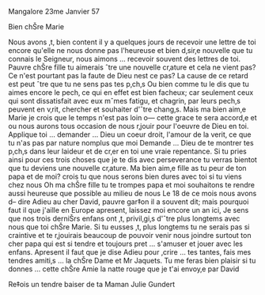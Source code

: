  Mangalore 23me Janvier 57

Bien chŠre Marie

Nous avons ‚t‚ bien content il y a quelques jours de recevoir une lettre de toi encore qu'elle ne nous donne pas l'heureuse et bien d‚sir‚e nouvelle que tu connais le Seigneur, nous aimons … recevoir souvent des lettres de toi. Pauvre chŠre fille tu aimerais ˆtre une nouvelle cr‚ature et cela ne vient pas? Ce n'est pourtant pas la faute de Dieu nest ce pas? La cause de ce retard est peut ˆtre que tu ne sens pas tes p‚ch‚s Ou bien comme tu le dis que tu aimes encore le pech‚ ce qui en effet est bien facheux; car seulement ceux qui sont dissatisfait avec eux mˆmes fatigu‚ et chagrin‚ par leurs pech‚s peuvent en v‚rit‚ chercher et souhaiter d'ˆtre chang‚s. Mais ma bien aim‚e Marie je crois que le temps n'est pas loin o— cette grace te sera accord‚e et ou nous aurons tous occasion de nous r‚jouir pour l'oeuvre de Dieu en toi. Applique toi … demander … Dieu un coeur droit, l'amour de la verit‚ ce que tu n'as pas par nature nomplus que moi Demande … Dieu de te montrer tes p‚ch‚s dans leur laideur et de cr‚er en toi une vraie repentance. Si tu pries ainsi pour ces trois choses que je te dis avec perseverance tu verras bientot que tu deviens une nouvelle cr‚ature. Ma bien aim‚e fille as tu peur de ton papa et de moi? crois tu que nous serons bien dures avec toi si tu viens chez nous Oh ma chŠre fille tu te trompes papa et moi souhaitons te rendre aussi heureuse que possible au milieu de nous 
Le 18 de ce mois nous avons d– dire Adieu au cher David, pauvre gar‡on il a souvent dit; mais pourquoi faut il que j'aille en Europe apresent, laissez moi encore un an ici, Je sens que nos trois derniŠrs enfans ont ‚t‚ privil‚gi‚s d'ˆtre plus longtems avec nous que toi chŠre Marie. Si tu eusses ‚t‚ plus longtems tu ne serais pas si craintive et te r‚jouirais beaucoup de pouvoir venir nous joindre surtout ton cher papa qui est si tendre et toujours pret … s'amuser et jouer avec les enfans. Apresent il faut que je dise Adieu pour ‚crire … tes tantes, fais mes tendres amiti‚s … la chŠre Dame et Mr Jaquets. Tu me feras bien plaisir si tu donnes … cette chŠre Amie la natte rouge que je t'ai envoy‚e par David

Re‡ois un tendre baiser de ta Maman
 Julie Gundert

